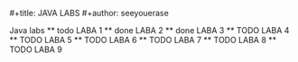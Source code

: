 ﻿
#+title:     JAVA LABS
#+author:    seeyouerase


Java labs
** todo LABA 1
** done LABA 2
** done LABA 3
** TODO LABA 4
** TODO LABA 5
** TODO LABA 6
** TODO LABA 7
** TODO LABA 8
** TODO LABA 9
